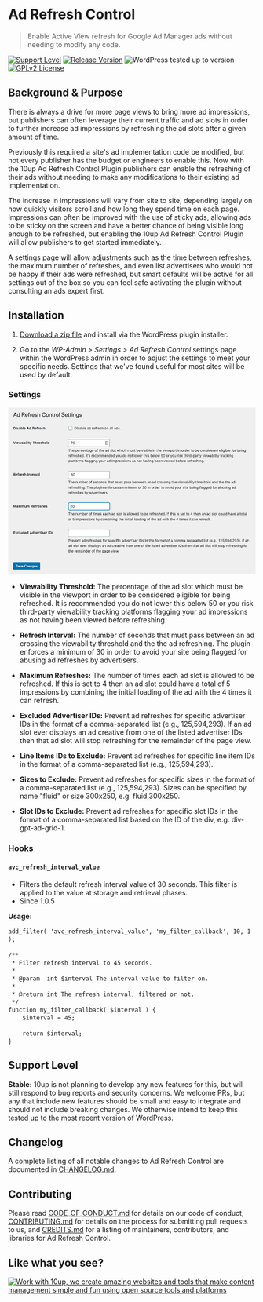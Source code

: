 # Ad Refresh Control

> Enable Active View refresh for Google Ad Manager ads without needing to modify any code.

[![Support Level](https://img.shields.io/badge/support-stable-blue.svg)](#support-level) [![Release Version](https://img.shields.io/github/release/10up/ad-refresh-control.svg)](https://github.com/10up/ad-refresh-control/releases/latest) ![WordPress tested up to version](https://img.shields.io/wordpress/plugin/tested/ad-refresh-control?label=WordPress) [![GPLv2 License](https://img.shields.io/github/license/10up/ad-refresh-control.svg)](https://github.com/10up/ad-refresh-control/blob/develop/LICENSE.md)

## Background & Purpose

There is always a drive for more page views to bring more ad impressions, but publishers can often leverage their current traffic and ad slots in order to further increase ad impressions by refreshing the ad slots after a given amount of time.

Previously this required a site's ad implementation code be modified, but not every publisher has the budget or engineers to enable this. Now with the 10up Ad Refresh Control Plugin publishers can enable the refreshing of their ads without needing to make any modifications to their existing ad implementation.

The increase in impressions will vary from site to site, depending largely on how quickly visitors scroll and how long they spend time on each page. Impressions can often be improved with the use of sticky ads, allowing ads to be sticky on the screen and have a better chance of being visible long enough to be refreshed, but enabling the 10up Ad Refresh Control Plugin will allow publishers to get started immediately.

A settings page will allow adjustments such as the time between refreshes, the maximum number of refreshes, and even list advertisers who would not be happy if their ads were refreshed, but smart defaults will be active for all settings out of the box so you can feel safe activating the plugin without consulting an ads expert first.

## Installation

1. [Download a zip file](http://github.com/10up/ad-refresh-control/archive/trunk.zip) and install via the WordPress plugin installer.

2. Go to the _WP-Admin > Settings > Ad Refresh Control_ settings page within the WordPress admin in order to adjust the settings to meet your specific needs. Settings that we've found useful for most sites will be used by default.

### Settings

![1. Ad Refresh Control plugin settings.](/.wordpress-org/screenshot-1.png)

- **Viewability Threshold:** The percentage of the ad slot which must be visible in the viewport in order to be considered eligible for being refreshed. It is recommended you do not lower this below 50 or you risk third-party viewability tracking platforms flagging your ad impressions as not having been viewed before refreshing.

- **Refresh Interval:** The number of seconds that must pass between an ad crossing the viewability threshold and the the ad refreshing. The plugin enforces a minimum of 30 in order to avoid your site being flagged for abusing ad refreshes by advertisers.

- **Maximum Refreshes:** The number of times each ad slot is allowed to be refreshed. If this is set to 4 then an ad slot could have a total of 5 impressions by combining the initial loading of the ad with the 4 times it can refresh.

- **Excluded Advertiser IDs:** Prevent ad refreshes for specific advertiser IDs in the format of a comma-separated list (e.g., 125,594,293). If an ad slot ever displays an ad creative from one of the listed advertiser IDs then that ad slot will stop refreshing for the remainder of the page view.

- **Line Items IDs to Exclude:** Prevent ad refreshes for specific line item IDs in the format of a comma-separated list (e.g., 125,594,293).

- **Sizes to Exclude:** Prevent ad refreshes for specific sizes in the format of a comma-separated list (e.g., 125,594,293). Sizes can be specified by name "fluid" or size 300x250, e.g. fluid,300x250.

- **Slot IDs to Exclude:** Prevent ad refreshes for specific slot IDs in the format of a comma-separated list based on the ID of the div, e.g. div-gpt-ad-grid-1.

### Hooks

#### `avc_refresh_interval_value` 
- Filters the default refresh interval value of 30 seconds. This filter is applied to the value at storage and retrieval phases.
- Since 1.0.5

**Usage:**

```
add_filter( 'avc_refresh_interval_value', 'my_filter_callback', 10, 1 );

/**
 * Filter refresh interval to 45 seconds.
 *
 * @param  int $interval The interval value to filter on.
 *
 * @return int The refresh interval, filtered or not.
 */
function my_filter_callback( $interval ) {
	$interval = 45;
	
	return $interval;
}
```

## Support Level

**Stable:** 10up is not planning to develop any new features for this, but will still respond to bug reports and security concerns. We welcome PRs, but any that include new features should be small and easy to integrate and should not include breaking changes. We otherwise intend to keep this tested up to the most recent version of WordPress.

## Changelog

A complete listing of all notable changes to Ad Refresh Control are documented in [CHANGELOG.md](/CHANGELOG.md).

## Contributing

Please read [CODE_OF_CONDUCT.md](/CODE_OF_CONDUCT.md) for details on our code of conduct, [CONTRIBUTING.md](/CONTRIBUTING.md) for details on the process for submitting pull requests to us, and [CREDITS.md](/CREDITS.md) for a listing of maintainers, contributors, and libraries for Ad Refresh Control.

## Like what you see?

<a href="http://10up.com/contact/"><img src="https://10up.com/uploads/2016/10/10up-Github-Banner.png" alt="Work with 10up, we create amazing websites and tools that make content management simple and fun using open source tools and platforms"></a>
